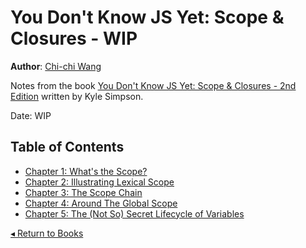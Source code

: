 # You Don't Know JS Yet: Scope & Closures - WIP
**Author**: [Chi-chi Wang](https://github.com/chichiwang)

Notes from the book [You Don't Know JS Yet: Scope & Closures - 2nd Edition](https://github.com/getify/You-Dont-Know-JS/blob/2nd-ed/scope-closures/README.md) written by Kyle Simpson.

Date: WIP

## Table of Contents
* [Chapter 1: What's the Scope?](./01/README.md)
* [Chapter 2: Illustrating Lexical Scope](./02/README.md)
* [Chapter 3: The Scope Chain](./03/README.md)
* [Chapter 4: Around The Global Scope](./04/README.md)
* [Chapter 5: The (Not So) Secret Lifecycle of Variables](./05/README.md)

[◂ Return to Books](../README.md)
